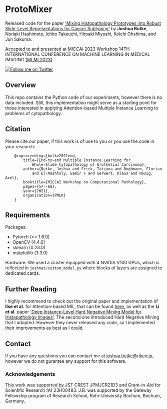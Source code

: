 # ProtoMixer
Released code for the paper ['Mixing Histopathology Prototypes into Robust Slide-Level Representations for Cancer Subtyping'](https://proceedings.mlr.press/v156/butke21a/butke21a.pdf)
by **Joshua Butke**, Noriaki Hashimoto, Ichiro Takeuchi, Hiroaki Miyoshi, Koichi Ohshima, and Jun Sakuma.

Accepted to and presented at MICCAI 2023 Workshop 14TH INTERNATIONAL CONFERENCE ON MACHINE LEARNING IN MEDICAL IMAGING [(MLMI 2023)](https://sites.google.com/view/mlmi2023/).

[![Follow me on Twitter](https://img.shields.io/twitter/follow/JoshuaButke?style=social&logo=twitter)](https://twitter.com/intent/follow?screen_name=JoshuaButke)

## Overview
This repo contains the Python code of our experiments, however there is no data included. Still, this implementation might serve as a starting point for those interested in applying Attention-based Multiple Instance Learning to problems of cytopathology.

## Citation
Please cite our paper, if this work is of use to you or you use the code in your research:
```
    @inproceedings{butke2021end,
        title={End-to-end Multiple Instance Learning for
            Whole-Slide Cytopathology of Urothelial Carcinoma},
        author={Butke, Joshua and Frick, Tatjana and Roghmann, Florian
            and El-Mashtoly, Samir F and Gerwert, Klaus and Mosig, Axel},
        booktitle={MICCAI Workshop on Computational Pathology},
        pages={57--68},
        year={2021},
        organization={PMLR}
    }
```

## Requirements
Packages:
- Pytorch (>= 1.6.0)
- OpenCV (4.4.0)
- sklearn (0.23.0)
- matplotlib (3.3.0)

Hardware:
We used a cluster equipped with 4 NVIDIA V100 GPUs, which is reflected in `joshnet/custom_model.py` where blocks of layers are assigned to dedicated cards.


## Further Reading
I highly recommend to check out the original paper and implementation of **Ilse et al.** for Attention-based MIL, that can be found [here](https://github.com/AMLab-Amsterdam/AttentionDeepMIL), as well as the **Li et al.** paper ['Deep Instance-Level Hard Negative Mining Model for Histopathology Images'](https://arxiv.org/pdf/1906.09681.pdf). The second one introduced Hard Negative Mining that I adopted. However they never released any code, so I implemented their improvements as best as I could.

## Contact
If you have any questions you can contact me at joshua.butke@riken.jp, however we do not gurantee any support for this software.

### Acknowledgements
This work was supported by JST CREST JPMJCR21D3 and Grant-in-Aid for Scientific Research (A) 23H00483. J.B. was supported by the Gateway Fellowship program of Research School, Ruhr-University Bochum, Bochum, Germany.

